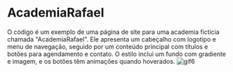 # AcademiaRafael
O código é um exemplo de uma página de site para uma academia fictícia chamada "AcademiaRafael". Ele apresenta um cabeçalho com logotipo e menu de navegação, seguido por um conteúdo principal com títulos e botões para agendamento e contato. O estilo inclui um fundo com gradiente e imagem, e os botões têm animações quando hoverados.
![gif6](https://github.com/rafaelbenitezduartesharp/AcademiaRafael/assets/109101648/c75d0597-fe39-46fa-9aac-f5ae04c7ddf7)
